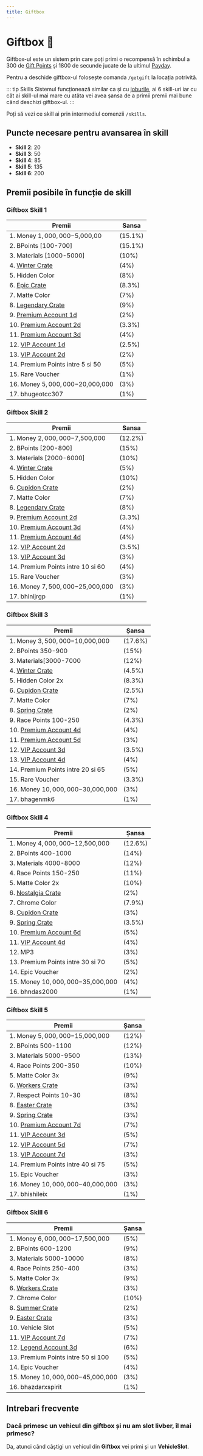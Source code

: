 ```yaml
---
title: Giftbox
---
```


# Giftbox 🎁
Giftbox-ul este un sistem prin care poți primi o recompensă în schimbul a 300 de [Gift Points](./methods.md) și 1800 de secunde jucate de la ultimul [Payday](./payday.md).

Pentru a deschide giftbox-ul folosește comanda `/getgift` la locația potrivită.

::: tip Skills
Sistemul funcționează similar ca și cu [joburile](../joburi/index.md#skill), ai 6 skill-uri iar cu cât ai skill-ul mai mare cu atâta vei avea șansa de a primii premii mai bune când deschizi giftbox-ul.
:::

Poți să vezi ce skill ai prin intermediul comenzii `/skills`.

## Puncte necesare pentru avansarea în skill
- **Skill 2**: 20
- **Skill 3**: 50
- **Skill 4**: 85
- **Skill 5**: 135
- **Skill 6**: 200

## Premii posibile în funcție de skill


### Giftbox Skill 1
| Premii                                       | Sansa         |
|----------------------------------------------|---------------|
| 1.  Money $1,000,000-$5,000,00             | (15.1%)       |
| 2.  BPoints [100-700]                         | (15.1%)       |
| 3.  Materials [1000-5000]                     | (10%)         |
| 4.  [Winter Crate](./general/crates.md#winter-crate-❄%EF%B8%8F)                               | (4%)          |
| 5.  Hidden Color                               | (8%)          |
| 6.  [Epic Crate](./general/crates.md#epic-crate-📦)                           | (8.3%)        |
| 7.  Matte Color                                | (7%)          |
| 8.  [Legendary Crate](./crates.md#legendary-crate-📦)                            | (9%)          |
| 9.  [Premium Account 1d](./general/account%20upgrades/premium)                         | (2%)          |
| 10. [Premium Account 2d](./general/account%20upgrades/premium)                        | (3.3%)        |
| 11. [Premium Account 3d](./general/account%20upgrades/premium)                        | (4%)          |
| 12. [VIP Account 1d](./general/account%20upgrades/vip)                            | (2.5%)        |
| 13. [VIP Account 2d](./general/account%20upgrades/vip)                            | (2%)          |
| 14. <span style="color: ##f6bfbc;">Premium Points intre 5 si 50</span>                     | (5%)          |
| 15. Rare Voucher                              | (1%)          |
| 16. Money $5,000,000-$20,000,000            | (3%)          |
| 17. bhugeotcc307                              | (1%)          |

### Giftbox Skill 2
| Premii                                       | Sansa         |
|----------------------------------------------|---------------|
| 1.  Money $2,000,000-$7,500,000             | (12.2%)       |
| 2.  BPoints [200-800]                         | (15%)         |
| 3.  Materials [2000-6000]                     | (10%)         |
| 4.  [Winter Crate](./general/crates.md#winter-crate-❄%EF%B8%8F)                               | (5%)          |
| 5.  Hidden Color                               | (10%)         |
| 6.  [Cupidon Crate](./general/crates.md#cupidon-crate-💏)                        | (2%)          |
| 7.  Matte Color                                | (7%)          |
| 8.  [Legendary Crate](./general/crates.md#legendary-crate-📦)                            | (8%)          |
| 9.  [Premium Account 2d](./general/account%20upgrades/premium)                         | (3.3%)        |
| 10. [Premium Account 3d](./general/account%20upgrades/premium)                        | (4%)          |
| 11. [Premium Account 4d](./general/account%20upgrades/premium)                        | (4%)          |
| 12. [VIP Account 2d](./general/account%20upgrades/vip)                            | (3.5%)        |
| 13. [VIP Account 3d](./general/account%20upgrades/vip)                            | (3%)          |
| 14. <span style="color: ##f6bfbc;">Premium Points intre 10 si 60</span>                   | (4%)          |
| 15. Rare Voucher                              | (3%)          |
| 16. Money $7,500,000-$25,000,000            | (3%)          |
| 17. bhinijrgp                                 | (1%)          |

### Giftbox Skill 3
| Premii                                       | Șansa         |
|----------------------------------------------|---------------|
| 1. Money $3,500,000-$10,000,000            | (17.6%)       |
| 2. BPoints 350-900                         | (15%)         |
| 3. Materials[3000-7000                     | (12%)         |
| 4. [Winter Crate](./general/crates.md#winter-crate-❄%EF%B8%8F)                               | (4.5%)        |
| 5. Hidden Color 2x                            | (8.3%)        |
| 6. [Cupidon Crate](./general/crates.md#cupidon-crate-💏)                              | (2.5%)        |
| 7. Matte Color                                | (7%)          |
| 8. [Spring Crate](./general/crates.md#spring-crate-🌹)                               | (2%)          |
| 9. Race Points 100-250                      | (4.3%)        |
| 10. [Premium Account 4d](./general/account%20upgrades/premium)                       | (4%)          |
| 11. [Premium Account 5d](./general/account%20upgrades/premium)                        | (3%)          |
| 12. [VIP Account 3d](./general/account%20upgrades/vip)                            | (3.5%)        |
| 13. [VIP Account 4d](./general/account%20upgrades/vip)                            | (4%)          |
| 14. <span style="color: ##f6bfbc;">Premium Points intre 20 si 65</span>                    | (5%)          |
| 15. Rare Voucher                              | (3.3%)        |
| 16. Money $10,000,000-$30,000,000           | (3%)          |
| 17. bhagenmk6                                 | (1%)          |

### Giftbox Skill 4
| Premii                                       | Șansa         |
|----------------------------------------------|---------------|
| 1. Money $4,000,000-$12,500,000            | (12.6%)       |
| 2. BPoints 400-1000                        | (14%)         |
| 3. Materials 4000-8000                     | (12%)         |
| 4. Race Points 150-250                      | (11%)         |
| 5. Matte Color 2x                            | (10%)         |
| 6. [Nostalgia Crate](./general/crates#nostalgia-crate-📦)                            | (2%)          |
| 7. Chrome Color                               | (7.9%)        |
| 8. [Cupidon Crate](./general/crates.md#cupidon-crate-💏)                              | (3%)          |
| 9. [Spring Crate](./general/crates.md#spring-crate-🌹)                                | (3.5%)        |
| 10. [Premium Account 6d](./general/account%20upgrades/premium)                       | (5%)          |
| 11. [VIP Account 4d](./general/account%20upgrades/vip)                           | (4%)          |
| 12. MP3                                       | (3%)          |
| 13. <span style="color: ##f6bfbc;">Premium Points intre 30 si 70</span>                    | (5%)          |
| 14. Epic Voucher                              | (2%)          |
| 15. Money $10,000,000-$35,000,000           | (4%)          |
| 16. bhndas2000                                | (1%)          |

### Giftbox Skill 5
| Premii                                       | Șansa         |
|----------------------------------------------|---------------|
| 1. Money $5,000,000-$15,000,000            | (12%)         |
| 2. BPoints 500-1100                        | (12%)         |
| 3. Materials 5000-9500                     | (13%)         |
| 4. Race Points 200-350                      | (10%)         |
| 5. Matte Color 3x                            | (9%)          |
| 6. [Workers Crate](./general/crates#workers-crate-👷)                              | (3%)          |
| 7. Respect Points 10-30                    | (8%)          |
| 8. [Easter Crate](./general/crates#easter-crate-🐇)                               | (3%)          |
| 9. [Spring Crate](./general/crates.md#spring-crate-🌹)                               | (3%)          |
| 10. [Premium Account 7d](./account%20upgrades/premium)                       | (7%)          |
| 11. [VIP Account 3d](./general/account%20upgrades/vip)                           | (5%)          |
| 12. [VIP Account 5d](./general/account%20upgrades/vip)                           | (7%)          |
| 13. [VIP Account 7d](./general/account%20upgrades/vip)                           | (3%)          |
| 14. <span style="color: ##f6bfbc;">Premium Points intre 40 si 75</span>                     | (5%)          |
| 15. Epic Voucher                              | (3%)          |
| 16. Money $10,000,000-$40,000,000           | (3%)          |
| 17. bhishileix                                | (1%)          |

### Giftbox Skill 6
| Premii                                       | Șansa         |
|----------------------------------------------|---------------|
| 1. Money $6,000,000-$17,500,000            | (5%)          |
| 2. BPoints 600-1200                        | (9%)          |
| 3. Materials 5000-10000                    | (8%)          |
| 4. Race Points 250-400                      | (3%)          |
| 5. Matte Color 3x                            | (9%)          |
| 6. [Workers Crate](./general/crates#workers-crate-👷)                              | (3%)          |
| 7. Chrome Color                               | (10%)         |
| 8. [Summer Crate](./general/crates#summer-crate-🌴)                                     | (2%)          |
| 9. [Easter Crate](./general/crates#easter-crate-🐇)                               | (3%)          |
| 10. Vehicle Slot                             | (5%)          |
| 11. [VIP Account 7d](./general/account%20upgrades/vip)                          | (7%)          |
| 12. [Legend Account 3d](./general/account%20upgrades/legend)                        | (6%)          |
| 13. <span style="color: ##f6bfbc;">Premium Points intre 50 si 100</span>                   | (5%)          |
| 14. Epic Voucher                              | (4%)          |
| 15. Money $10,000,000-$45,000,000           | (3%)          |
| 16. bhazdarxspirit                            | (1%)          |

## Intrebari frecvente

### Dacă primesc un vehicul din giftbox și nu am slot livber, îl mai primesc?
Da, atunci când câștigi un vehicul din **Giftbox** vei primi și un **VehicleSlot**.



